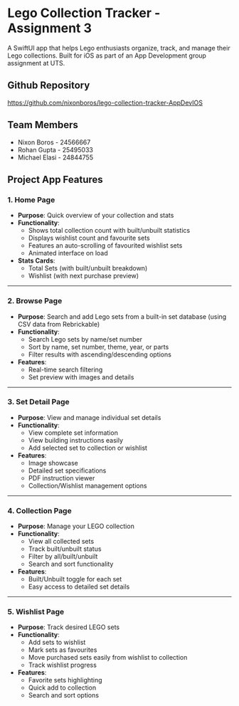 # Lego Collection Tracker - Assignment 3
A SwiftUI app that helps Lego enthusiasts organize, track, and manage their Lego collections. Built for iOS as part of an App Development group assignment at UTS.

## Github Repository
https://github.com/nixonboros/lego-collection-tracker-AppDevIOS

## Team Members
- Nixon Boros - 24566667 
- Rohan Gupta - 25495033
- Michael Elasi - 24844755

## Project App Features
### 1. Home Page
- **Purpose**: Quick overview of your collection and stats
- **Functionality**: 
  - Shows total collection count with built/unbuilt statistics
  - Displays wishlist count and favourite sets
  - Features an auto-scrolling of favourited wishlist sets
  - Animated interface on load
- **Stats Cards**:
  - Total Sets (with built/unbuilt breakdown)
  - Wishlist (with next purchase preview)

---

### 2. Browse Page
- **Purpose**: Search and add Lego sets from a built-in set database (using CSV data from Rebrickable)
- **Functionality**: 
  - Search Lego sets by name/set number
  - Sort by name, set number, theme, year, or parts
  - Filter results with ascending/descending options
- **Features**:
  - Real-time search filtering
  - Set preview with images and details

---

### 3. Set Detail Page
- **Purpose**: View and manage individual set details
- **Functionality**: 
  - View complete set information
  - View building instructions easily 
  - Add selected set to collection or wishlist
- **Features**:
  - Image showcase
  - Detailed set specifications
  - PDF instruction viewer
  - Collection/Wishlist management options

---

### 4. Collection Page
- **Purpose**: Manage your LEGO collection
- **Functionality**: 
  - View all collected sets
  - Track built/unbuilt status
  - Filter by all/built/unbuilt
  - Search and sort functionality
- **Features**:
  - Built/Unbuilt toggle for each set
  - Easy access to detailed set details

---

### 5. Wishlist Page
- **Purpose**: Track desired LEGO sets
- **Functionality**: 
  - Add sets to wishlist
  - Mark sets as favourites
  - Move purchased sets easily from wishlist to collection
  - Track wishlist progress
- **Features**:
  - Favorite sets highlighting
  - Quick add to collection
  - Search and sort options
